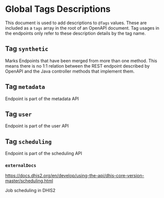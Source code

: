 # Global Tags Descriptions
This document is used to add descriptions to `@Tags` values.
These are included as a `tags` array in the root of an OpenAPI document.
Tag usages in the endpoints only refer to these description details by the tag name.

## Tag `synthetic`
Marks Endpoints that have been merged from more than one method.
This means there is no 1:1 relation between the REST endpoint described by OpenAPI
and the Java controller methods that implement them. 

## Tag `metadata`
Endpoint is part of the metadata API

## Tag `user`
Endpoint is part of the user API

## Tag `scheduling`
Endpoint is part of the scheduling API

### `externalDocs`
https://docs.dhis2.org/en/develop/using-the-api/dhis-core-version-master/scheduling.html

Job scheduling in DHIS2